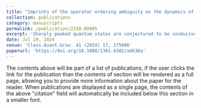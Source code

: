 ```yaml
---
title: "Imprints of the operator ordering ambiguity on the dynamics of perfect fluid dominated quantum Universe"
collection: publications
category: manuscripts
permalink: /publication/2310.09905
excerpt: 'Sharply peaked quantum states are conjectured to be conducive to the notion of a quantum-corrected spacetime. We investigate this conjecture for a flat-FLRW model with perfect fluid, where a generalized ordering scheme is considered for the gravitational Hamiltonian. We study the implications of different ordering choices on the dynamics of the quantum Universe. We demonstrate that the imprints of the operator ordering ambiguity are minimal, and quantum fluctuations are small in the case of sharply peaked states, leading to a consistent notion of a quantum-corrected spacetime defined via the expectation value of the scale factor. Surprisingly, the ordering imprints survive far away from the singularity through the quantum fluctuations in the quantum-corrected spacetime for broadly peaked states.'
date: Jul 29, 2024
venue: 'Class.Quant.Grav. 41 (2024) 17, 175006'
paperurl: 'https://doi.org/10.1088/1361-6382/ad638a'
---
```


The contents above will be part of a list of publications, if the user clicks the link for the publication than the contents of section will be rendered as a full page, allowing you to provide more information about the paper for the reader. When publications are displayed as a single page, the contents of the above "citation" field will automatically be included below this section in a smaller font.
